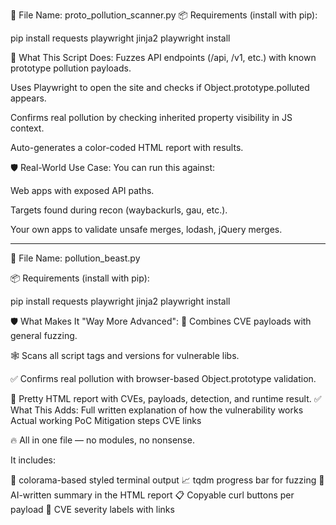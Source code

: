 🧬 File Name: proto_pollution_scanner.py
📦 Requirements (install with pip):

pip install requests playwright jinja2
playwright install


🚀 What This Script Does:
Fuzzes API endpoints (/api, /v1, etc.) with known prototype pollution payloads.

Uses Playwright to open the site and checks if Object.prototype.polluted appears.

Confirms real pollution by checking inherited property visibility in JS context.

Auto-generates a color-coded HTML report with results.

🛡️ Real-World Use Case:
You can run this against:

Web apps with exposed API paths.

Targets found during recon (waybackurls, gau, etc.).

Your own apps to validate unsafe merges, lodash, jQuery merges.

_______________________________________________________________________________________________

🧬 File Name: pollution_beast.py

📦 Requirements (install with pip):

pip install requests playwright jinja2
playwright install

🛡️ What Makes It "Way More Advanced":
💉 Combines CVE payloads with general fuzzing.

🕸️ Scans all script tags and versions for vulnerable libs.

✅ Confirms real pollution with browser-based Object.prototype validation.

📄 Pretty HTML report with CVEs, payloads, detection, and runtime result.
✅ What This Adds:
Full written explanation of how the vulnerability works
Actual working PoC
Mitigation steps
CVE links

🔥 All in one file — no modules, no nonsense.

It includes:

🎨 colorama-based styled terminal output
📈 tqdm progress bar for fuzzing
🧠 AI-written summary in the HTML report
📋 Copyable curl buttons per payload
🔐 CVE severity labels with links


